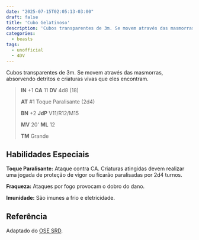 ```yaml
---
date: "2025-07-15T02:05:13-03:00"
draft: false
title: 'Cubo Gelatinoso'
description: 'Cubos transparentes de 3m. Se movem através das masmorras, absorvendo detritos e criaturas vivas que eles encontram.'
categories:
  - beasts
tags:
  - unofficial
  - 4DV
---
```


Cubos transparentes de 3m. Se movem através das masmorras, absorvendo detritos e criaturas vivas que eles encontram.

> **IN** +1 **CA** 11 **DV** 4d8 (18)
>
> **AT** #1 Toque Paralisante (2d4)
>
> **BN** +2 **JdP** V11/R12/M15
>
> **MV** 20' **ML** 12
>
> **TM** Grande

## Habilidades Especiais

**Toque Paralisante:** Ataque contra CA. Criaturas atingidas devem realizar uma jogada de proteção de vigor ou ficarão paralisadas por 2d4 turnos.

**Fraqueza:** Ataques por fogo provocam o dobro do dano.

**Imunidade:** São imunes a frio e eletricidade.

## Referência

Adaptado do [OSE SRD](https://ose-srd.netlify.app/).
